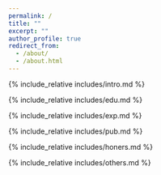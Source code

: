 ```yaml
---
permalink: /
title: ""
excerpt: ""
author_profile: true
redirect_from: 
  - /about/
  - /about.html
---
```


<span class='anchor' id='about-me'></span>
{% include_relative includes/intro.md %}

{% include_relative includes/edu.md %}

{% include_relative includes/exp.md %}

<!-- {% include_relative includes/news.md %} -->

<!-- {% include_relative includes/projs.md %} -->

{% include_relative includes/pub.md %}

{% include_relative includes/honers.md %}

{% include_relative includes/others.md %}